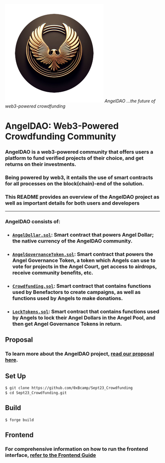 ![](angeldao_logo.png)
*AngelDAO ...the future of web3-powered crowdfunding*


# AngelDAO: Web3-Powered Crowdfunding Community

### AngelDAO is a web3-powered community that offers users a platform to fund verified projects of their choice, and get returns on their investments.
### Being powered by web3, it entails the use of smart contracts for all processes on the block(chain)-end of the solution.  
### This README provides an overview of the AngelDAO project as well as important details for both users and developers  

***

### AngelDAO consists of:

- ###   **[`AngelDollar.sol`](./src/AngelDollar.sol)**: Smart contract that powers Angel Dollar; the native currency of the AngelDAO community.
- ###  **[`AngelGovernanceToken.sol`](./src/AngelGovernanceToken.sol)**: Smart contract that powers the Angel Governance Token, a token which Angels can use to vote for projects in the Angel Court, get access to airdrops, receive community benefits, etc.
- ###  **[`Crowdfunding.sol`](./src/CrowdFunding.sol)**: Smart contract that contains functions used by Benefactors to create campaigns, as well as functions used by Angels to make donations.
- ###  **[`LockTokens.sol`](./src/LockTokens.sol)**: Smart contract that contains functions used by Angels to lock their Angel Dollars in the Angel Pool, and then get Angel Governance Tokens in return.

## Proposal

### To learn more about the AngelDAO project, [read our proposal here](AngelDAO_Proposal.md).

## Set Up

```shell
$ git clone https://github.com/0xBcamp/Sept23_Crowdfunding
$ cd Sept23_Crowdfunding.git
```

## Build

```shell
$ forge build
```

## Frontend

### For comprehensive information on how to run the frontend interface, [refer to the Frontend Guide]()
